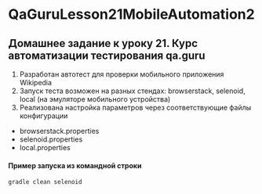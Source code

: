 # QaGuruLesson21MobileAutomation2
## Домашнее задание к уроку 21. Курс автоматизации тестирования qa.guru
1. Разработан автотест для проверки мобильного приложения Wikipedia
2. Запуск теста возможен на разных стендах: browserstack, selenoid, local (на эмуляторе мобильного устройства)
3. Реализована настройка параметров через соответствующие файлы конфигурации
- browserstack.properties
- selenoid.properties
- local.properties
#### Пример запуска из командной строки
```bash
gradle clean selenoid
```
